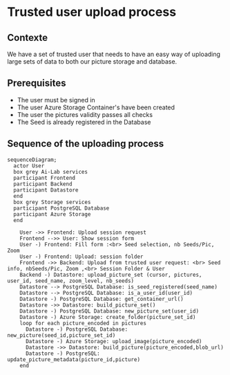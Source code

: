 # Trusted user upload process

## Contexte
We have a set of trusted user that needs to have an easy way of uploading large
sets of data to both our picture storage and database.

## Prerequisites
- The user must be signed in
- The user Azure Storage Container's have been created
- The user the pictures validity passes all checks
- The Seed is already registered in the Database

## Sequence of the uploading process

``` mermaid  
sequenceDiagram;
  actor User
  box grey Ai-Lab services
  participant Frontend
  participant Backend
  participant Datastore
  end
  box grey Storage services
  participant PostgreSQL Database
  participant Azure Storage
  end

    User ->> Frontend: Upload session request
    Frontend -->> User: Show session form
    User -) Frontend: Fill form :<br> Seed selection, nb Seeds/Pic, Zoom
    User -) Frontend: Upload: session folder
    Frontend ->> Backend: Upload from trusted user request: <br> Seed info, nbSeeds/Pic, Zoom ,<br> Session Folder & User
    Backend -) Datastore: upload_picture_set (cursor, pictures, user_id, seed_name, zoom_level, nb_seeds)
    Datastore --> PostgreSQL Database: is_seed_registered(seed_name)
    Datastore --> PostgreSQL Database: is_a_user_id(user_id)
    Datastore -) PostgreSQL Database: get_container_url()
    Datastore ->> Datastore: build_picture_set()
    Datastore -) PostgreSQL Database: new_picture_set(user_id)
    Datastore -) Azure Storage: create_folder(picture_set_id)
    loop for each picture_encoded in pictures
      Datastore -) PostgreSQL Database: new_picture(seed_id,picture_set_id)
      Datastore -) Azure Storage: upload_image(picture_encoded)
      Datastore ->> Datastore: build_picture(picture_encoded,blob_url)
      Datastore -) PostgreSQL: update_picture_metadata(picture_id,picture)
    end

``` 
